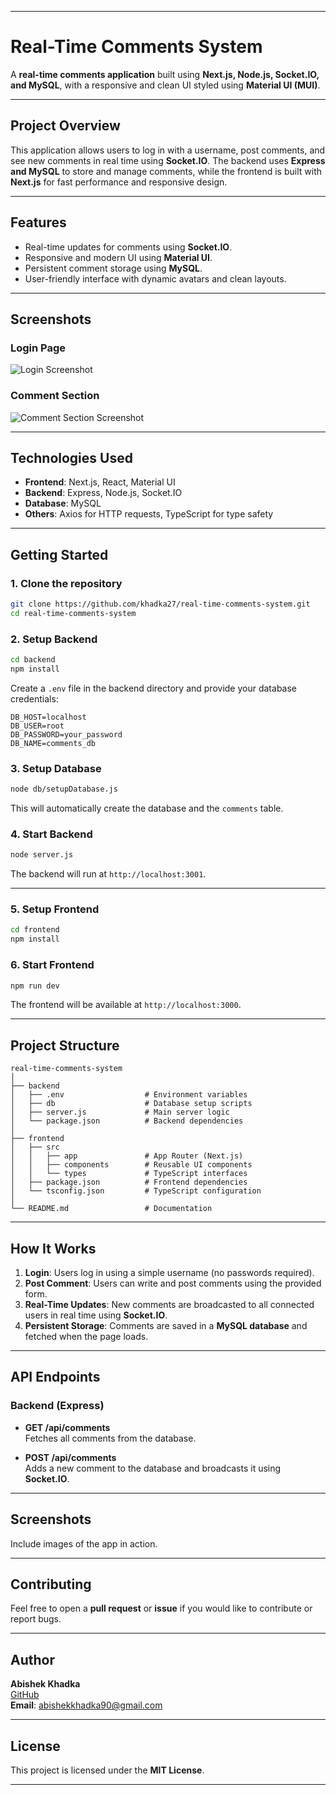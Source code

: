 

---

# **Real-Time Comments System**
A **real-time comments application** built using **Next.js, Node.js, Socket.IO, and MySQL**, with a responsive and clean UI styled using **Material UI (MUI)**.

---

## **Project Overview**
This application allows users to log in with a username, post comments, and see new comments in real time using **Socket.IO**. The backend uses **Express and MySQL** to store and manage comments, while the frontend is built with **Next.js** for fast performance and responsive design.

---

## **Features**
- Real-time updates for comments using **Socket.IO**.
- Responsive and modern UI using **Material UI**.
- Persistent comment storage using **MySQL**.
- User-friendly interface with dynamic avatars and clean layouts.

---

## **Screenshots**

### **Login Page**
![Login Screenshot](https://via.placeholder.com/600x300.png?text=Login+Page)

### **Comment Section**
![Comment Section Screenshot](https://via.placeholder.com/600x300.png?text=Comments+Section)

---

## **Technologies Used**
- **Frontend**: Next.js, React, Material UI
- **Backend**: Express, Node.js, Socket.IO
- **Database**: MySQL
- **Others**: Axios for HTTP requests, TypeScript for type safety

---

## **Getting Started**

### **1. Clone the repository**
```bash
git clone https://github.com/khadka27/real-time-comments-system.git
cd real-time-comments-system
```

### **2. Setup Backend**
```bash
cd backend
npm install
```

Create a `.env` file in the backend directory and provide your database credentials:
```
DB_HOST=localhost
DB_USER=root
DB_PASSWORD=your_password
DB_NAME=comments_db
```

### **3. Setup Database**
```bash
node db/setupDatabase.js
```

This will automatically create the database and the `comments` table.

### **4. Start Backend**
```bash
node server.js
```

The backend will run at `http://localhost:3001`.

---

### **5. Setup Frontend**
```bash
cd frontend
npm install
```

### **6. Start Frontend**
```bash
npm run dev
```

The frontend will be available at `http://localhost:3000`.

---

## **Project Structure**

```
real-time-comments-system
│
├── backend
│   ├── .env                  # Environment variables
│   ├── db                    # Database setup scripts
│   ├── server.js             # Main server logic
│   └── package.json          # Backend dependencies
│
├── frontend
│   ├── src
│   │   ├── app               # App Router (Next.js)
│   │   ├── components        # Reusable UI components
│   │   └── types             # TypeScript interfaces
│   ├── package.json          # Frontend dependencies
│   └── tsconfig.json         # TypeScript configuration
│
└── README.md                 # Documentation
```

---

## **How It Works**
1. **Login**: Users log in using a simple username (no passwords required).
2. **Post Comment**: Users can write and post comments using the provided form.
3. **Real-Time Updates**: New comments are broadcasted to all connected users in real time using **Socket.IO**.
4. **Persistent Storage**: Comments are saved in a **MySQL database** and fetched when the page loads.

---

## **API Endpoints**
### **Backend (Express)**
- **GET /api/comments**  
  Fetches all comments from the database.
  
- **POST /api/comments**  
  Adds a new comment to the database and broadcasts it using **Socket.IO**.

---

## **Screenshots**
Include images of the app in action.

---

## **Contributing**
Feel free to open a **pull request** or **issue** if you would like to contribute or report bugs.

---

## **Author**
**Abishek Khadka**  
[GitHub](https://github.com/khadka27)  
**Email**: abishekkhadka90@gmail.com  

---

## **License**
This project is licensed under the **MIT License**.

---

